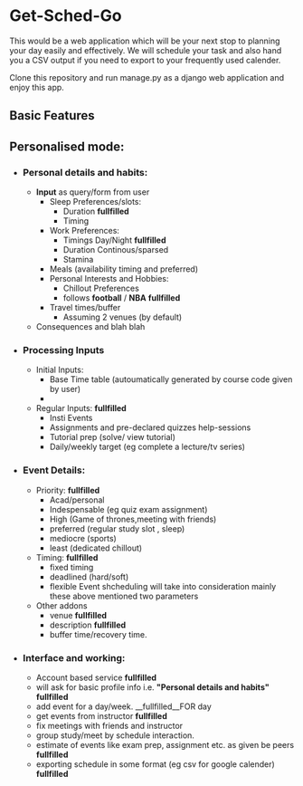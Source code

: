 # Get-Sched-Go
This would be a web application which will be your next stop to planning your day easily and effectively.
We will schedule your task and also hand you a CSV output if you need to export to your frequently used calender.

Clone this repository and run manage.py as a django web application and enjoy this app.
## Basic Features
## Personalised mode:
* ### Personal details and habits:
    * **Input** as query/form from user
        * Sleep Preferences/slots:
            * Duration __fullfilled__
            * Timing 
        * Work Preferences:
            * Timings Day/Night __fullfilled__
            * Duration Continous/sparsed
            * Stamina
        * Meals (availability timing and preferred)
        * Personal Interests and Hobbies:
            * Chillout Preferences
            * follows **football** / **NBA** __fullfilled__
        * Travel times/buffer
            * Assuming 2 venues (by default)
    * Consequences and blah blah
* ### Processing Inputs
    * Initial Inputs:
        * Base Time table (autoumatically generated by course code  given by user)
        * 
    * Regular Inputs: __fullfilled__
        * Insti Events 
        * Assignments and pre-declared quizzes help-sessions
        * Tutorial prep (solve/ view tutorial)
        * Daily/weekly target (eg complete a lecture/tv series)
* ### Event Details:
    * Priority: __fullfilled__
        * Acad/personal
        * Indespensable (eg quiz exam assignment)
        * High (Game of thrones,meeting with friends)
        * preferred (regular study slot , sleep)
        * mediocre (sports)
        * least (dedicated chillout)
    * Timing: __fullfilled__
        * fixed timing
        * deadlined (hard/soft)
        * flexible
 Event shcheduling will take into consideration mainly these above mentioned two parameters
    * Other addons 
        * venue __fullfilled__
        * description __fullfilled__
        * buffer time/recovery time.
* ### Interface and working:
    * Account based service __fullfilled__
    * will ask for basic profile info i.e. **"Personal details and habits"** __fullfilled__
    * add event for a day/week. __fullfilled__FOR day
    * get events from instructor __fullfilled__
    * fix meetings with friends and instructor 
    * group study/meet by schedule interaction.
    * estimate of events like exam prep, assignment etc. as given be peers __fullfilled__
    * exporting schedule in some format (eg csv for google calender) __fullfilled__
